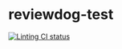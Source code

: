 # reviewdog-test

[![Linting CI status](https://github.com/KanchiShimono/reviewdog-test/workflows/Linting/badge.svg)](https://github.com/KanchiShimono/reviewdog-test/actions?query=workflow%3ALinting)

